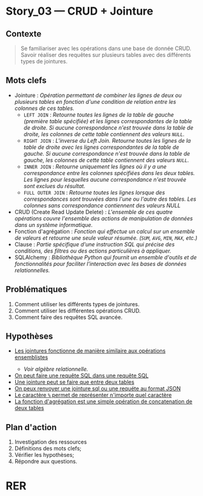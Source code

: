 <link rel="stylesheet" href="../../stylesheet.css">

# Story_03 — CRUD + Jointure

## Contexte
> Se familiariser avec les opérations dans une base de donnée CRUD.
> Savoir réaliser des requêtes sur plusieurs tables avec des différents types de jointures.

## Mots clefs
- <def-of>Jointure</def-of> : *Opération permettant de combiner les lignes de deux ou plusieurs tables en fonction d'une condition de relation entre les colonnes de ces tables.*
    - <def-of>`LEFT JOIN`</def-of> : *Retourne toutes les lignes de la table de gauche (première table spécifiée) et les lignes correspondantes de la table de droite. Si aucune correspondance n'est trouvée dans la table de droite, les colonnes de cette table contiennent des valeurs `NULL`.*
    - <def-of>`RIGHT JOIN`</def-of> : *L'inverse du Left Join. Retourne toutes les lignes de la table de droite avec les lignes correspondantes de la table de gauche. Si aucune correspondance n'est trouvée dans la table de gauche, les colonnes de cette table contiennent des valeurs `NULL`.*
    - <def-of>`INNER JOIN`</def-of> : *Retourne uniquement les lignes où il y a une correspondance entre les colonnes spécifiées dans les deux tables. Les lignes pour lesquelles aucune correspondance n'est trouvée sont exclues du résultat.*
    - <def-of>`FULL OUTER JOIN`</def-of> : *Retourne toutes les lignes lorsque des correspondances sont trouvées dans l'une ou l'autre des tables. Les colonnes sans correspondance contiennent des valeurs NULL*
- <def-of>CRUD (Create Read Update Delete)</def-of> : *L'ensemble de ces quatre opérations couvre l'ensemble des actions de manipulation de données dans un système informatique.*
- <def-of>Fonction d'agrégation</def-of> : *Fonction qui effectue un calcul sur un ensemble de valeurs et retourne une seule valeur résumée. (`SUM`, `AVG`, `MIN`, `MAX`, etc.)*
- <def-of>Clause</def-of> : *Partie spécifique d'une instruction SQL qui précise des conditions, des filtres ou des actions particulières à appliquer.*
- <def-of>SQLAlchemy</def-of> : *Bibliothèque Python qui fournit un ensemble d'outils et de fonctionnalités pour faciliter l'interaction avec les bases de données relationnelles.*

## Problématiques
1. Comment utiliser les différents types de jointures.
1. Comment utiliser les différentes opérations CRUD.
1. Comment faire des requêtes SQL avancée.

## Hypothèses
- <u>Les jointures fonctionne de manière similaire aux opérations ensemblistes</u> <h-t/>
    - *Voir algèbre relationnelle.*
- <u>On peut faire une requête SQL dans une requête SQL</u> <h-t/>
- <u>Une jointure peut se faire que entre deux tables</u> <h-t/>
- <u>On peux renvoyer une jointure sql ou une requéte au format JSON</u> <h-t/>
- <u>Le caractère `%` permet de représenter n'importe quel caractère</u> <h-t/>
- <u>La fonction d'agrégation est une simple opération de concatenation de deux tables</u> <h-t/>


## Plan d'action
1. Investigation des ressources
6. Définitions des mots clefs;
7. Vérifier les hypothèses;
8. Répondre aux questions.

# RER